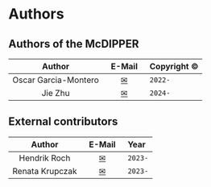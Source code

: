 # Authors

## Authors of the McDIPPER

Author  |  &ensp;E-Mail&ensp; | Copyright © 
 :----:  |  :----: | :--------- 
 Oscar Garcia-Montero  |  [✉](mailto:garcia@physik.uni-bielefeld.de) | `2022-`
  Jie Zhu | [✉](mailto:jzhu@physik.uni-bielefeld.de) | `2024-`

## External contributors

Author  |  &ensp;E-Mail&ensp; | Year
 :----:  |  :----: | :--------- 
 Hendrik Roch | [✉](mailto:roch@fias.uni-frankfurt.de) | `2023-`
 Renata Krupczak | [✉](mailto:rkrupczak@physik.uni-bielefeld.de) | `2023-`
